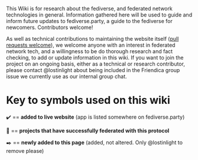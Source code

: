 This Wiki is for research about the fediverse, and federated network technologies in general. Information gathered here will be used to guide and inform future updates to fediverse.party, a guide to the fediverse for newcomers. Contributors welcome!

As well as technical contributions to maintaining the website itself ([pull requests welcome](https://gitlab.com/fediverse/fediverse.gitlab.io/blob/master/CONTRIBUTING.md)), we welcome anyone with an interest in federated network tech, and a willingness to be do thorough research and fact checking, to add or update information in this wiki. If you want to join the project on an ongoing basis, either as a technical or research contributor, please contact @lostinlight about being included in the Friendica group issue we currently use as our internal group chat.

# Key to symbols used on this wiki

:heavy_check_mark: == **added to live website** (app is listed somewhere on fediverse.party)

:tada: == **projects that have successfully federated with this protocol**

:black_nib: == **newly added to this page** (added, not altered. Only @lostinlight to remove please)